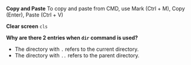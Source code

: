 **Copy and Paste**
To copy and paste from CMD, use Mark (Ctrl + M), Copy (Enter), Paste (Ctrl + V)

**Clear screen**
`cls`

**Why are there 2 entries when `dir` command is used?**
- The directory with `.` refers to the current directory.
- The directory with `..` refers to the parent directory.

